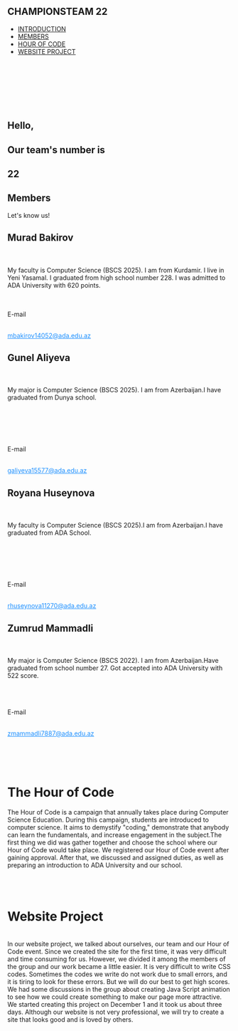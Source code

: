 <html lang="en">
<head>
    <link rel="stylesheet" href="style2.md">
    <title>CHAMPIONS</title>
    <link rel="icon" type="image/x-icon" href="https://logos-world.net/wp-content/uploads/2021/08/Champion-Logo.png">
</head>
<body>
    <section id="stick">
                <div class="team">
                    <a><h1><span>CHAMPIONS</span>TEAM 22</h1></a>
                </div>
            <div class="nav-list">
                <ul>
                    <li><a href="index1.html">INTRODUCTION</a></li>
                    <li><a href="#members" data-after="Members">MEMBERS</a></li>
                    <li><a href="#div2" data-after="Div2">HOUR OF CODE</a></li>
                    <li><a href="#div3" data-after="Div3">WEBSITE PROJECT</a></li>
                </ul>
            </div>
    </section>
    <section id="intro">
        <div class="intro">
            <div>
                <br /><br /><br/><br /><br /><br />
                <h1>Hello,</h1>
                <h1>Our team's number is</h1>
                <h1>22</h1>
            </div>
        </div>
    </section>
    <section id="members">
        <div class="info">
            <div class="members-head">
                <h1 class="title">Members</h1>
                <p>Let's know us!</p>
            </div>
            <div class="about">
                <div class="members-attribute">
                    <h2>Murad Bakirov</h2><br /><br />
                    My faculty is Computer Science (BSCS 2025). I am from Kurdamir. I live in Yeni Yasamal. I graduated from high school number 228. I was admitted to ADA University with 620 points.
                    <br /><br /><br />
                    <p>E-mail</p><br />
                    <a href="mailto:mbakirov14052@ada.edu.az" target="_blank" rel="noopener noreferrer" data-auth="NotApplicable" style="margin: 0px; color: dodgerblue !important;" data-linkindex="0" data-ogsc="">mbakirov14052@ada.edu.az</a>
                </div>
                <div class="members-attribute">
                    <h2>Gunel Aliyeva</h2><br /><br />
                    My major is Computer Science (BSCS 2025). I am from Azerbaijan.I have graduated from Dunya school.
                    <br /><br />
                    <br /><br /><br /><br />
                    <p>E-mail</p><br />
                                 <a href="mailto:galiyeva15577@ada.edu.az" target="_blank" rel="noopener noreferrer" data-auth="NotApplicable" style="margin: 0px; color: dodgerblue !important;" data-linkindex="0" data-ogsc="">galiyeva15577@ada.edu.az</a>
                </div>
                <div class="members-attribute">
                    <h2>Royana Huseynova</h2><br /><br />
                    My faculty is Computer Science (BSCS 2025).I am from Azerbaijan.I have graduated from ADA School.
                    <br /><br />
                    <br /><br /><br /><br />
                    <p>E-mail</p><br />
                                 <a href="mailto:rhuseynova11270@ada.edu.az" target="_blank" rel="noopener noreferrer" data-auth="NotApplicable" style="margin: 0px; color: dodgerblue !important;" data-linkindex="0" data-ogsc="">rhuseynova11270@ada.edu.az</a>
                </div>
                <div class="members-attribute">
                    <h2>Zumrud Mammadli</h2><br /><br />
                    My major is Computer Science (BSCS 2022). I am from Azerbaijan.Have graduated from school number 27. Got accepted into ADA University with 522 score.
                    <br /><br /><br /><br />
                    <p>E-mail</p><br />
                                 <a href="mailto:zmammadli7887@ada.edu.az" target="_blank" rel="noopener noreferrer" data-auth="NotApplicable" style="margin: 0px; color: dodgerblue !important;" data-linkindex="0" data-ogsc="">zmammadli7887@ada.edu.az</a>
                </div>
            </div>
        </div>
    </section>
    <div id="div2">
        <div class="div2">
            <br /><br /><br /><br />
            <h1>The Hour of Code</h1>
            The Hour of Code is a campaign that annually takes place during Computer Science Education. During this campaign, students are introduced to computer science. It aims to demystify "coding," demonstrate that anybody can learn the fundamentals, and increase engagement in the subject.The first thing we did was gather together and choose the school where our Hour of Code would take place. We registered our Hour of Code event after gaining approval. After that, we discussed and assigned duties, as well as preparing an introduction to ADA University and our school.
        </div>
        </div>
        <div id="div3">
            <div class="div3">
                <br /><br /><br />
                <h1>Website Project</h1>
                <br />
                In our website project, we talked about ourselves, our team and our Hour of Code event. Since we created the site for the first time, it was very difficult and time consuming for us. However, we divided it among the members of the group and our work became a little easier. It is very difficult to write CSS codes. Sometimes the codes we write do not work due to small errors, and it is tiring to look for these errors. But we will do our best to get high scores. We had some discussions in the group about creating Java Script animation to see how we could create something to make our page more attractive. We started creating this project on December 1 and it took us about three days. Although our website is not very professional, we will try to create a site that looks good and is loved by others.
            </div>
        </div>
</body>
</html>
